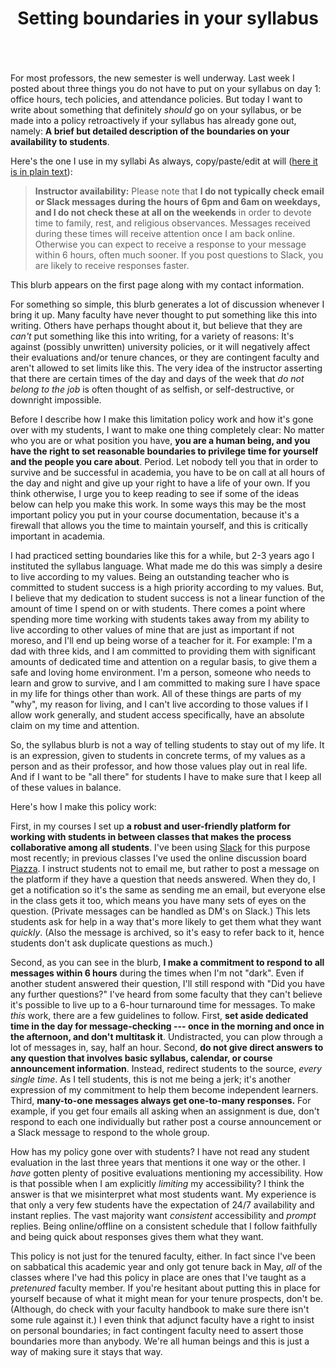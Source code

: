 ﻿---
title: "Setting boundaries in your syllabus"
excerpt: "One thing that belongs in your syllabus is an explicit statement of when you are available and when you are not, to set boundaries between work and the rest of life. Here's my policy and how I make it work."
comments: true
share: true
tags:
  - Teaching
  - Work-life balance
---

<img src="{{ site.url }}{{ site.baseurl }}/assets/images/Boundary_rope.jpg" alt="" class="full"> 


For most professors, the new semester is well underway. Last week I posted about three things you do not have to put on your syllabus on day 1: office hours, tech policies, and attendance policies. But today I want to write about something that definitely _should_ go on your syllabus, or be made into a policy retroactively if your syllabus has already gone out, namely: __A brief but detailed description of the boundaries on your availability to students__. 

Here's the one I use in my syllabi As always, copy/paste/edit at will ([here it is in plain text](https://gist.github.com/RobertTalbert/14a258bf4f3f4254cd2ac01211ca697f)): 

>__Instructor availability:__ Please note that __I do not typically check email or Slack messages during the hours of 6pm and 6am on weekdays, and I do not check these at all on the weekends__ in order to devote time to family, rest, and religious observances. Messages received during these times will receive attention once I am back online. Otherwise you can expect to receive a response to your message within 6 hours, often much sooner. If you post questions to Slack, you are likely to receive responses faster.

This blurb appears on the first page along with my contact information. 

For something so simple, this blurb generates a lot of discussion whenever I bring it up. Many faculty have never thought to put something like this into writing. Others have perhaps thought about it, but believe that they are _can't_ put something like this into writing, for a variety of reasons: It's against (possibly unwritten) university policies, or it will negatively affect their evaluations and/or tenure chances, or they are contingent faculty and aren't allowed to set limits like this. The very idea of the instructor asserting that there are certain times of the day and days of the week that _do not belong to the job_ is often thought of as selfish, or self-destructive, or downright impossible. 

Before I describe how I make this limitation policy work and how it's gone over with my students, I want to make one thing completely clear: No matter who you are or what position you have, **you are a human being, and you have the right to set reasonable boundaries to privilege time for yourself and the people you care about**. Period. Let nobody tell you that in order to survive and be successful in academia, you have to be on call at all hours of the day and night and give up your right to have a life of your own. If you think otherwise, I urge you to keep reading to see if some of the ideas below can help you make this work. In some ways this may be the most important policy you put in your course documentation, because it's a firewall that allows you the time to maintain yourself, and this is critically important in academia.

I had practiced setting boundaries like this for a while, but 2-3 years ago I instituted the syllabus language. What made me do this was simply a desire to live according to my values. Being an outstanding teacher who is committed to student success is a high priority according to my values. But, I believe that my dedication to student success is not a linear function of the amount of time I spend on or with students. There comes a point where spending more time working with students takes away from my ability to live according to other values of mine that are just as important if not moreso, and I'll end up being worse of a teacher for it. For example: I'm a dad with three kids, and I am committed to providing them with significant amounts of dedicated time and attention on a regular basis, to give them a safe and loving home environment. I'm a person, someone who needs to learn and grow to survive, and I am committed to making sure I have space in my life for things other than work. All of these things are parts of my "why", my reason for living, and I can't live according to those values if I allow work generally, and student access specifically, have an absolute claim on my time and attention. 

So, the syllabus blurb is not a way of telling students to stay out of my life. It is an expression, given to students in concrete terms, of my values as a person and as their professor, and how those values play out in real life. And if I want to be "all there" for students I have to make sure that I keep all of these values in balance. 

Here's how I make this policy work: 

First, in my courses I set up __a robust and user-friendly platform for working with students in between classes that makes the process collaborative among all students__. I've been using [Slack](http://slack.com) for this purpose most recently; in previous classes I've used the online discussion board [Piazza](https://piazza.com/). I instruct students not to email me, but rather to post a message on the platform if they have a question that needs answered. When they do, I get a notification so it's  the same as sending me an email, but everyone else in the class gets it too, which means you have many sets of eyes on the question. (Private messages can be handled as DM's on Slack.) This lets students ask for help in a way that's more likely to get them what they want _quickly_. (Also the message is archived, so it's easy to refer back to it, hence students don't ask duplicate questions as much.) 

Second, as you can see in the blurb, __I make a commitment to respond to all messages within 6 hours__ during the times when I'm not "dark". Even if another student answered their question, I'll still respond with "Did you have any further questions?" I've heard from some faculty that they can't believe it's possible to live up to a 6-hour turnaround time for messages. To make _this_ work, there are a few guidelines to follow. First, __set aside dedicated time in the day for message-checking --- once in the morning and once in the afternoon, and don't multitask it__. Undistracted, you can plow through a lot of messages in, say, half an hour. Second, __do not give direct answers to any question that involves basic syllabus, calendar, or course announcement information__. Instead, redirect students to the source, _every single time_. As I tell students, this is not me being a jerk; it's another expression of my commitment to help them become independent learners. Third, __many-to-one messages always get one-to-many responses.__ For example, if you get four emails all asking when an assignment is due, don't respond to each one individually but rather post a course announcement or a Slack message to respond to the whole group. 

How has my policy gone over with students? I have not read any student evaluation in the last three years that mentions it one way or the other. I _have_ gotten plenty of positive evaluations mentioning my accessibility. How is that possible when I am explicitly _limiting_ my accessibility? I think the answer is that we misinterpret what most students want. My experience is that only a very few students have the expectation of 24/7 availability and instant replies. The vast majority want _consistent_ accessibility and _prompt_ replies. Being online/offline on a consistent schedule that I follow faithfully and being quick about responses gives them what they want. 

This policy is not just for the tenured faculty, either. In fact since I've been on sabbatical this academic year and only got tenure back in May, _all_ of the classes where I've had this policy in place are ones that I've taught as a _pretenured_ faculty member. If you're hesitant about putting this in place for yourself because of what it might mean for your tenure prospects, don't be. (Although, do check with your faculty handbook to make sure there isn't some rule against it.) I even think that adjunct faculty have a right to insist on personal boundaries; in fact contingent faculty need to assert those boundaries more than anybody. We're all human beings and this is just a way of making sure it stays that way. 
